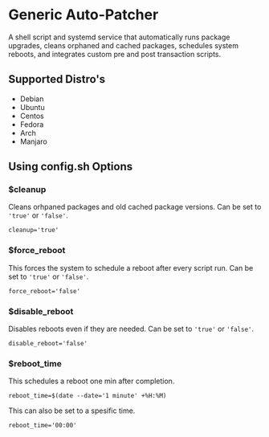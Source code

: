 # Generic Auto-Patcher
A shell script and systemd service that automatically runs package upgrades, cleans orphaned and cached packages, schedules system reboots, and integrates custom pre and post transaction scripts.

## Supported Distro's
- Debian
- Ubuntu
- Centos
- Fedora
- Arch
- Manjaro

## Using config.sh Options

### $cleanup
Cleans orhpaned packages and old cached package versions. Can be set to `'true'` or `'false'`.

```cleanup='true'```

### $force_reboot
This forces the system to schedule a reboot after every script run. Can be set to `'true'` or `'false'`.

```force_reboot='false'```

### $disable_reboot
Disables reboots even if they are needed. Can be set to `'true'` or `'false'`.

```disable_reboot='false'```

### $reboot_time 
This schedules a reboot one min after completion.

```reboot_time=$(date --date='1 minute' +%H:%M)```

This can also be set to a spesific time.

```reboot_time='00:00'```

